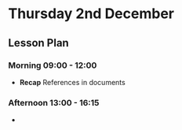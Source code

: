 # Thursday 2nd December

## Lesson Plan

### Morning 09:00 - 12:00

+ **Recap** References in documents

### Afternoon 13:00 - 16:15

+ 
